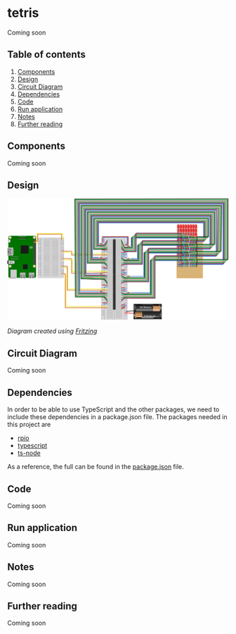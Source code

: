 # tetris
Coming soon

## Table of contents
1. [Components](#components)
2. [Design](#design)
3. [Circuit Diagram](#circuit-diagram)
4. [Dependencies](#dependencies)
5. [Code](#code)
6. [Run application](#run-application)
7. [Notes](#notes)
8. [Further reading](#further-reading)

## Components
Coming soon

## Design

![Fritzing diagram of the tetris example](./images/led-matrix-8x8-raspberry-pi.svg)

*Diagram created using [Fritzing](https://fritzing.org/home/)*

## Circuit Diagram
Coming soon

## Dependencies
In order to be able to use TypeScript and the other packages, we need to include these dependencies in a package.json file.
The packages needed in this project are

- [rpio](https://www.npmjs.com/package/rpio)
- [typescript](https://www.npmjs.com/package/typescript)
- [ts-node](https://www.npmjs.com/package/ts-node)

As a reference, the full can be found in the [package.json](./package.json) file.

## Code
Coming soon

## Run application
Coming soon

## Notes
Coming soon

## Further reading
Coming soon
